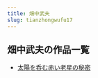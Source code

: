 ```yaml
---
title: 畑中武夫
slug: tianzhongwufu17
---
```


## 畑中武夫の作品一覧

- [太陽を呑む赤い老星の秘密](taiyangwotunmuchiilaoxingnomimid0)
